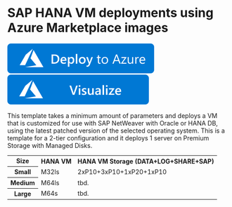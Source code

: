 # SAP HANA VM deployments using Azure Marketplace images

[![Deploy To Azure](https://raw.githubusercontent.com/Azure/azure-quickstart-templates/master/1-CONTRIBUTION-GUIDE/images/deploytoazure.svg?sanitize=true)](https://portal.azure.com/#create/Microsoft.Template/uri/https%3A%2F%2Fraw.githubusercontent.com%2Fmimergel%2Fsap-oracle-vm%2Fmain%2Fazuredeploy.json) [![Visualize](https://raw.githubusercontent.com/Azure/azure-quickstart-templates/master/1-CONTRIBUTION-GUIDE/images/visualizebutton.svg?sanitize=true)](http://armviz.io/#/?load=https://portal.azure.com/#create/Microsoft.Template/uri/https%3A%2F%2Fraw.githubusercontent.com%2Fmimergel%2Fsap-oracle-vm%2Fmain%2Fazuredeploy.json)

This template takes a minimum amount of parameters and deploys a VM that is customized for use with SAP NetWeaver with Oracle or HANA DB, using the latest patched version of the selected operating system. This is a template for a 2-tier configuration and it deploys 1 server on Premium Storage with Managed Disks.

<table>
	<tr>
		<th>Size</th>
		<th>HANA VM</th>
		<th>HANA VM Storage (DATA+LOG+SHARE+SAP)</th>
	</tr>
	<tr>
		<th>Small</th>
		<td>M32ls</td>
		<td>2xP10+3xP10+1xP20+1xP10</td>
	</tr>
	<tr>
		<th>Medium</th>
		<td>M64ls</td>
		<td> tbd. </td>
	</tr>
	<tr>
		<th>Large</th>
		<td>M64s</td>
		<td> tbd. </td>
	</tr>
</table>